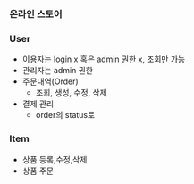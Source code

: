 ### 온라인 스토어

### User
- 이용자는 login x 혹은 admin 권한 x, 조회만 가능
- 관리자는 admin 권한
- 주문내역(Order)
  - 조회, 생성, 수정, 삭제
- 결제 관리
  - order의 status로

### Item
- 상품 등록,수정,삭제
- 상품 주문
